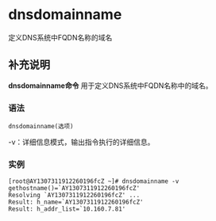 dnsdomainname
===

定义DNS系统中FQDN名称的域名

## 补充说明

**dnsdomainname命令** 用于定义DNS系统中FQDN名称中的域名。

### 语法  

```
dnsdomainname(选项)
```

  

-v：详细信息模式，输出指令执行的详细信息。

### 实例  

```
[root@AY1307311912260196fcZ ~]# dnsdomainname -v
gethostname()=`AY1307311912260196fcZ'
Resolving `AY1307311912260196fcZ' ...
Result: h_name=`AY1307311912260196fcZ'
Result: h_addr_list=`10.160.7.81'
```


